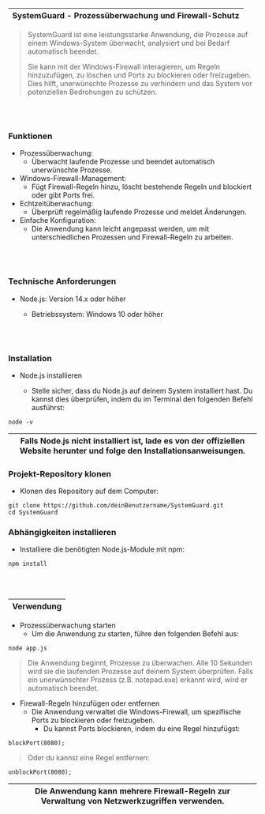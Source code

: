 |SystemGuard - Prozessüberwachung und Firewall-Schutz|
|---|

> SystemGuard ist eine leistungsstarke Anwendung, die Prozesse auf einem Windows-System überwacht, analysiert und bei Bedarf automatisch beendet. <p>
> Sie kann mit der Windows-Firewall interagieren, um Regeln hinzuzufügen, zu löschen und Ports zu blockieren oder freizugeben. Dies hilft, unerwünschte Prozesse zu verhindern und das System vor potenziellen Bedrohungen zu schützen.

<br><br>

### Funktionen
- Prozessüberwachung:
  - Überwacht laufende Prozesse und beendet automatisch unerwünschte Prozesse.
- Windows-Firewall-Management:
  - Fügt Firewall-Regeln hinzu, löscht bestehende Regeln und blockiert oder gibt Ports frei.
- Echtzeitüberwachung:
  - Überprüft regelmäßig laufende Prozesse und meldet Änderungen.
- Einfache Konfiguration:
  - Die Anwendung kann leicht angepasst werden, um mit unterschiedlichen Prozessen und Firewall-Regeln zu arbeiten.

<br><br>
 
### Technische Anforderungen
- Node.js: Version 14.x oder höher <p>
  - Betriebssystem: Windows 10 oder höher


<br><br>

### Installation
- Node.js installieren <p>
  - Stelle sicher, dass du Node.js auf deinem System installiert hast. Du kannst dies überprüfen, indem du im Terminal den folgenden Befehl ausführst:

```yarn
node -v
```
|Falls Node.js nicht installiert ist, lade es von der offiziellen Website herunter und folge den Installationsanweisungen.|
|---|

### Projekt-Repository klonen
- Klonen des Repository auf dem Computer:

```yarn
git clone https://github.com/deinBenutzername/SystemGuard.git
cd SystemGuard
```

### Abhängigkeiten installieren
- Installiere die benötigten Node.js-Module mit npm:

```yarn
npm install
``` 

<br><br>

|Verwendung|
|---|
- Prozessüberwachung starten
  - Um die Anwendung zu starten, führe den folgenden Befehl aus:

 ```yarn
node app.js
```

> Die Anwendung beginnt, Prozesse zu überwachen.
> Alle 10 Sekunden wird sie die laufenden Prozesse auf deinem System überprüfen.
> Falls ein unerwünschter Prozess (z.B. notepad.exe) erkannt wird, wird er automatisch beendet.
- Firewall-Regeln hinzufügen oder entfernen
  - Die Anwendung verwaltet die Windows-Firewall, um spezifische Ports zu blockieren oder freizugeben.
    - Du kannst Ports blockieren, indem du eine Regel hinzufügst:

```yarn
blockPort(8080);
```

> Oder du kannst eine Regel entfernen:

```yarn
unblockPort(8080);
```

|Die Anwendung kann mehrere Firewall-Regeln zur Verwaltung von Netzwerkzugriffen verwenden.|
|---|
